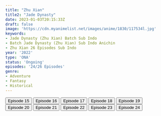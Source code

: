 ```yaml
---
title: "Zhu Xian"
title2: "Jade Dynasty"
date: 2023-01-03T20:15:33Z
draft: false
image: 'https://cdn.myanimelist.net/images/anime/1830/117534l.jpg'
keywords:
- Jade Dynasty (Zhu Xian) Batch Sub Indo
- Batch Jade Dynasty (Zhu Xian) Sub Indo Anichin
- Zhu Xian 26 Episodes Sub Indo
year: '2022'
type: 'ONA'
status: 'Ongoing'
episodes: '24/26 Episodes'
genre:
- Adventure
- Fantasy
- Historical
---
```


<div class="d-g gg-5 gtc-r ai-c">
<button onclick="window.open('?arc=eKZnGBq1MB_20221025/15/MP4/Kuramanime-JADEDNT-15-480p-Anichin','_blank')">Episode 15</button>
<button onclick="window.open('?arc=Mkt8Wm8Kge_20221101/16/MP4/Kuramanime-JADEDNT-16-360p-Anichin','_blank')">Episode 16</button>
<button onclick="window.open('?arc=51xZ0bZDb2_20221108/17/MP4/Kuramanime-JADEDNT-17-480p-Anichin','_blank')">Episode 17</button>
<button onclick="window.open('?arc=aZbLuORhk5_20221115/18/MP4/Kuramanime-JADEDNT-18-480p-Anichin','_blank')">Episode 18</button>
<button onclick="window.open('?arc=QeA6TxpArZ_20221122/19/MP4/Kuramanime-JADEDNT-19-480p-Anichin','_blank')">Episode 19</button>
<button onclick="window.open('?arc=boJgnGMMTh_20221129/20/MP4/Kuramanime-JADEDNT-20-480p-Anichin','_blank')">Episode 20</button>
<button onclick="window.open('?arc=RAmMXJdU3y_20221213/21/MP4/Kuramanime-JADEDNT-21-480p-Anichin','_blank')">Episode 21</button>
<button onclick="window.open('?arc=agwVsyf5Hf_20221220/22/MP4/Kuramanime-JADEDNT-22-480p-Anichin','_blank')">Episode 22</button>
<button onclick="window.open('?arc=AGGNz45LAz_20221227/23/MP4/Kuramanime-JADEDNT-23-480p-Anichin','_blank')">Episode 23</button>
<button onclick="window.open('?arc=jvoRnDff2R_20230103/24/MP4/Kuramanime-JADEDNT-24-480p-Anichin','_blank')">Episode 24</button>
</div>